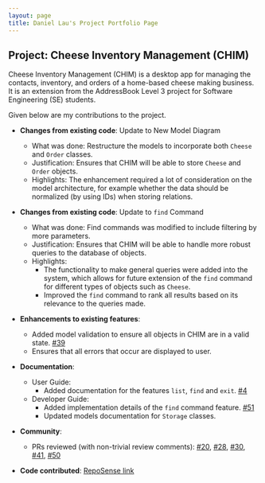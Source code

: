 ```yaml
---
layout: page
title: Daniel Lau's Project Portfolio Page
---
```


## Project: Cheese Inventory Management (CHIM)

Cheese Inventory Management (CHIM) is a desktop app for managing the contacts, inventory, and orders of a home-based
cheese making business. It is an extension from the AddressBook Level 3 project for Software Engineering (SE) students.

Given below are my contributions to the project.

* **Changes from existing code**: Update to New Model Diagram
    * What was done: Restructure the models to incorporate both `Cheese` and `Order` classes.
    * Justification: Ensures that CHIM will be able to store `Cheese` and `Order` objects.
    * Highlights: The enhancement required a lot of consideration on the model architecture, for example
      whether the data should be normalized (by using IDs) when storing relations.

* **Changes from existing code**: Update to `find` Command
    * What was done: Find commands was modified to include filtering by more parameters.
    * Justification: Ensures that CHIM will be able to handle more robust queries to the database of objects.
    * Highlights:
      * The functionality to make general queries were added into the system, which allows for
        future extension of the `find` command for different types of objects such as `Cheese`.
      * Improved the `find` command to rank all results based on its relevance to the queries made.

* **Enhancements to existing features**:
    * Added model validation to ensure all objects in CHIM are in a valid state. [\#39]()
    * Ensures that all errors that occur are displayed to user.

* **Documentation**:
    * User Guide:
      * Added documentation for the features `list`, `find` and `exit`. [\#4]()
    * Developer Guide:
      * Added implementation details of the `find` command feature. [\#51]()
      * Updated models documentation for `Storage` classes.

* **Community**:
  * PRs reviewed (with non-trivial review comments): [\#20](), [\#28](), [\#30](), [\#41](), [\#50]()

* **Code contributed**: [RepoSense link](https://nus-cs2103-ay2021s2.github.io/tp-dashboard/?search=w16-2&sort=groupTitle&sortWithin=title&since=2021-02-19&timeframe=commit&mergegroup=&groupSelect=groupByRepos&breakdown=false&tabOpen=true&tabType=authorship&tabAuthor=daniellau88&tabRepo=AY2021S2-CS2103-W16-2%2Ftp%5Bmaster%5D&authorshipIsMergeGroup=false&authorshipFileTypes=docs~functional-code~test-code&authorshipIsBinaryFileTypeChecked=false)

